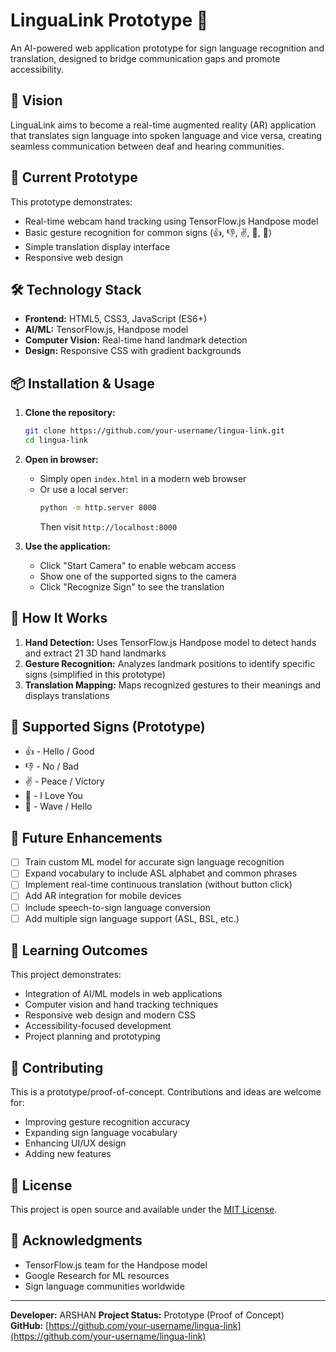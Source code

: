 # LinguaLink Prototype 🤟

An AI-powered web application prototype for sign language recognition and translation, designed to bridge communication gaps and promote accessibility.

## 🌟 Vision

LinguaLink aims to become a real-time augmented reality (AR) application that translates sign language into spoken language and vice versa, creating seamless communication between deaf and hearing communities.

## 🚀 Current Prototype

This prototype demonstrates:
- Real-time webcam hand tracking using TensorFlow.js Handpose model
- Basic gesture recognition for common signs (👍, 👎, ✌️, 🤟, 👋)
- Simple translation display interface
- Responsive web design

## 🛠️ Technology Stack

- **Frontend:** HTML5, CSS3, JavaScript (ES6+)
- **AI/ML:** TensorFlow.js, Handpose model
- **Computer Vision:** Real-time hand landmark detection
- **Design:** Responsive CSS with gradient backgrounds

## 📦 Installation & Usage

1. **Clone the repository:**
   ```bash
   git clone https://github.com/your-username/lingua-link.git
   cd lingua-link
   ```

2. **Open in browser:**
   - Simply open `index.html` in a modern web browser
   - Or use a local server:
     ```bash
     python -m http.server 8000
     ```
     Then visit `http://localhost:8000`

3. **Use the application:**
   - Click "Start Camera" to enable webcam access
   - Show one of the supported signs to the camera
   - Click "Recognize Sign" to see the translation

## 🔬 How It Works

1. **Hand Detection:** Uses TensorFlow.js Handpose model to detect hands and extract 21 3D hand landmarks
2. **Gesture Recognition:** Analyzes landmark positions to identify specific signs (simplified in this prototype)
3. **Translation Mapping:** Maps recognized gestures to their meanings and displays translations

## 🌈 Supported Signs (Prototype)

- 👍 - Hello / Good
- 👎 - No / Bad
- ✌️ - Peace / Victory
- 🤟 - I Love You
- 👋 - Wave / Hello

## 🚀 Future Enhancements

- [ ] Train custom ML model for accurate sign language recognition
- [ ] Expand vocabulary to include ASL alphabet and common phrases
- [ ] Implement real-time continuous translation (without button click)
- [ ] Add AR integration for mobile devices
- [ ] Include speech-to-sign language conversion
- [ ] Add multiple sign language support (ASL, BSL, etc.)

## 🎯 Learning Outcomes

This project demonstrates:
- Integration of AI/ML models in web applications
- Computer vision and hand tracking techniques
- Responsive web design and modern CSS
- Accessibility-focused development
- Project planning and prototyping

## 🤝 Contributing

This is a prototype/proof-of-concept. Contributions and ideas are welcome for:
- Improving gesture recognition accuracy
- Expanding sign language vocabulary
- Enhancing UI/UX design
- Adding new features

## 📄 License

This project is open source and available under the [MIT License](LICENSE).

## 🙏 Acknowledgments

- TensorFlow.js team for the Handpose model
- Google Research for ML resources
- Sign language communities worldwide

---

**Developer:** ARSHAN
**Project Status:** Prototype (Proof of Concept)  
**GitHub:** [https://github.com/your-username/lingua-link](https://github.com/your-username/lingua-link)
